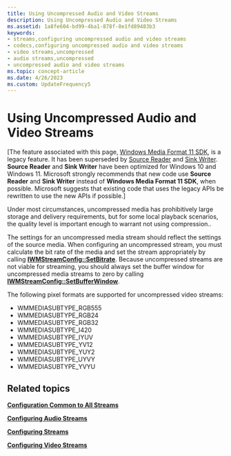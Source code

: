 ```yaml
---
title: Using Uncompressed Audio and Video Streams
description: Using Uncompressed Audio and Video Streams
ms.assetid: 1a8fe604-bd99-4ba1-878f-8e1fd89483b3
keywords:
- streams,configuring uncompressed audio and video streams
- codecs,configuring uncompressed audio and video streams
- video streams,uncompressed
- audio streams,uncompressed
- uncompressed audio and video streams
ms.topic: concept-article
ms.date: 4/26/2023
ms.custom: UpdateFrequency5
---
```


# Using Uncompressed Audio and Video Streams

\[The feature associated with this page, [Windows Media Format 11 SDK](/windows/win32/wmformat/windows-media-format-11-sdk), is a legacy feature. It has been superseded by [Source Reader](/windows/win32/medfound/source-reader) and [Sink Writer](/windows/win32/medfound/sink-writer). **Source Reader** and **Sink Writer** have been optimized for Windows 10 and Windows 11. Microsoft strongly recommends that new code use **Source Reader** and **Sink Writer** instead of **Windows Media Format 11 SDK**, when possible. Microsoft suggests that existing code that uses the legacy APIs be rewritten to use the new APIs if possible.\]

Under most circumstances, uncompressed media has prohibitively large storage and delivery requirements, but for some local playback scenarios, the quality level is important enough to warrant not using compression..

The settings for an uncompressed media stream should reflect the settings of the source media. When configuring an uncompressed stream, you must calculate the bit rate of the media and set the stream appropriately by calling [**IWMStreamConfig::SetBitrate**](/previous-versions/windows/desktop/api/Wmsdkidl/nf-wmsdkidl-iwmstreamconfig-setbitrate). Because uncompressed streams are not viable for streaming, you should always set the buffer window for uncompressed media streams to zero by calling [**IWMStreamConfig::SetBufferWindow**](/previous-versions/windows/desktop/api/Wmsdkidl/nf-wmsdkidl-iwmstreamconfig-setbufferwindow).

The following pixel formats are supported for uncompressed video streams:

-   WMMEDIASUBTYPE\_RGB555
-   WMMEDIASUBTYPE\_RGB24
-   WMMEDIASUBTYPE\_RGB32
-   WMMEDIASUBTYPE\_I420
-   WMMEDIASUBTYPE\_IYUV
-   WMMEDIASUBTYPE\_YV12
-   WMMEDIASUBTYPE\_YUY2
-   WMMEDIASUBTYPE\_UYVY
-   WMMEDIASUBTYPE\_YVYU

## Related topics

<dl> <dt>

[**Configuration Common to All Streams**](configuration-common-to-all-streams.md)
</dt> <dt>

[**Configuring Audio Streams**](configuring-audio-streams.md)
</dt> <dt>

[**Configuring Streams**](configuring-streams.md)
</dt> <dt>

[**Configuring Video Streams**](configuring-video-streams.md)
</dt> </dl>

 

 




